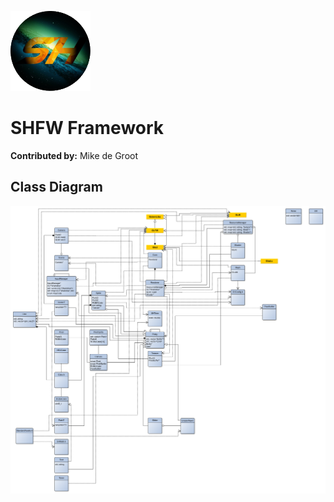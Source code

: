 ![GitHub Logo](doc/ignore/logo_full.png)

# SHFW Framework


**Contributed by:** Mike de Groot

## Class Diagram

![ClassDiagram](doc/ignore/classDiagram.png)
